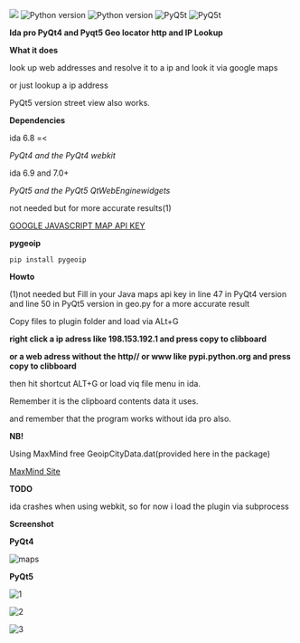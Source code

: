 [![](https://img.shields.io/badge/Twitter--blue.svg?maxAge=2592000)](https://twitter.com/zadow28) ![Python version](https://img.shields.io/badge/python-2.7-brightgreen.svg?maxAge=2592000) ![Python version](https://img.shields.io/badge/Ida-plugin-red.svg?maxAge=2592000) ![PyQ5t](https://img.shields.io/badge/PyQt5-5.6-orange.svg) ![PyQ5t](https://img.shields.io/badge/PyQt4-4.8-yellow.svg)

**Ida pro PyQt4 and Pyqt5 Geo locator http and IP Lookup**

****What it does****

look up web addresses and resolve it to a ip and look it via google maps

or just lookup a ip address

PyQt5 version street view also works.

****Dependencies****

ida 6.8 =<

*PyQt4 and the PyQt4 webkit*

ida 6.9 and 7.0+

*PyQt5 and the PyQt5 QtWebEnginewidgets*

not needed but for more accurate results(1)

[GOOGLE JAVASCRIPT MAP API KEY](https://developers.google.com/maps/documentation/javascript/get-api-key)

**pygeoip**

`pip install pygeoip`

**Howto**

(1)not needed but Fill in your Java maps api key in line 47 in PyQt4 version and line 50 in PyQt5 version in geo.py for a more accurate result

Copy files to plugin folder and load via ALt+G

**right click a ip adress like 198.153.192.1 and press copy to clibboard**

**or a web adress without the http// or www like pypi.python.org and press copy to clibboard**

then hit shortcut ALT+G or load viq file menu in ida.

Remember it is the clipboard contents data it uses.

and remember that the program works without ida pro also.

**NB!**

Using MaxMind free GeoipCityData.dat(provided here in the package)

[MaxMind Site](https://www.maxmind.com/en/geoip2-city)

**TODO**

ida crashes when using webkit, so for now i load the plugin via subprocess

**Screenshot**

**PyQt4**

![maps](https://cloud.githubusercontent.com/assets/3592375/18419769/ff98ad24-7862-11e6-8423-808f7a973dd5.png)

**PyQt5**

![1](https://user-images.githubusercontent.com/3592375/28998155-aea2a2ca-7a24-11e7-92bb-b15ca10e10aa.png)

![2](https://user-images.githubusercontent.com/3592375/28998153-aea2532e-7a24-11e7-8c9b-be8424698bd2.png)

![3](https://user-images.githubusercontent.com/3592375/28998154-aea28d1c-7a24-11e7-8bd9-f2a5a3f57fd9.png)






